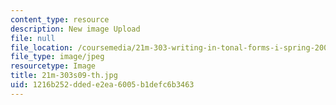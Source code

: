```yaml
---
content_type: resource
description: New image Upload
file: null
file_location: /coursemedia/21m-303-writing-in-tonal-forms-i-spring-2009/1216b252ddede2ea6005b1defc6b3463_21m-303s09-th.jpg
file_type: image/jpeg
resourcetype: Image
title: 21m-303s09-th.jpg
uid: 1216b252-dded-e2ea-6005-b1defc6b3463
---
```

